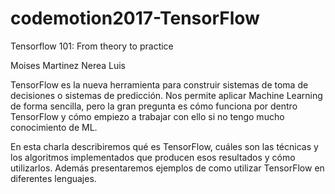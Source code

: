 # codemotion2017-TensorFlow
Tensorflow 101: From theory to practice

Moises Martinez
Nerea Luis

TensorFlow es la nueva herramienta para construir sistemas de toma de decisiones o sistemas de predicción. Nos permite aplicar Machine Learning de forma sencilla, pero la gran pregunta es cómo funciona por dentro TensorFlow y cómo empiezo a trabajar con ello si no tengo mucho conocimiento de ML.

En esta charla describiremos qué es TensorFlow, cuáles son las técnicas y los algoritmos implementados que producen esos resultados y cómo utilizarlos. Además presentaremos ejemplos de como utilizar TensorFlow en diferentes lenguajes.
